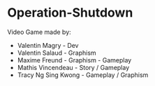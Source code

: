 # Operation-Shutdown

Video Game made by:
 - Valentin Magry - Dev
 - Valentin Salaud - Graphism
 - Maxime Freund - Graphism - Gameplay
 - Mathis Vincendeau - Story / Gameplay
 - Tracy Ng Sing Kwong - Gameplay / Graphism
